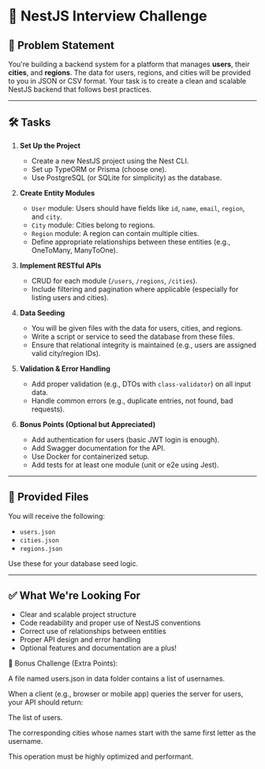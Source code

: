# 💼 NestJS Interview Challenge

## 🧩 Problem Statement

You're building a backend system for a platform that manages **users**, their **cities**, and **regions**. The data for users, regions, and cities will be provided to you in JSON or CSV format. Your task is to create a clean and scalable NestJS backend that follows best practices.

---

## 🛠️ Tasks

1. **Set Up the Project**
   - Create a new NestJS project using the Nest CLI.
   - Set up TypeORM or Prisma (choose one).
   - Use PostgreSQL (or SQLite for simplicity) as the database.

2. **Create Entity Modules**
   - `User` module: Users should have fields like `id`, `name`, `email`, `region`, and `city`.
   - `City` module: Cities belong to regions.
   - `Region` module: A region can contain multiple cities.
   - Define appropriate relationships between these entities (e.g., OneToMany, ManyToOne).

3. **Implement RESTful APIs**
   - CRUD for each module (`/users`, `/regions`, `/cities`).
   - Include filtering and pagination where applicable (especially for listing users and cities).

4. **Data Seeding**
   - You will be given files with the data for users, cities, and regions.
   - Write a script or service to seed the database from these files.
   - Ensure that relational integrity is maintained (e.g., users are assigned valid city/region IDs).

5. **Validation & Error Handling**
   - Add proper validation (e.g., DTOs with `class-validator`) on all input data.
   - Handle common errors (e.g., duplicate entries, not found, bad requests).

6. **Bonus Points (Optional but Appreciated)**
   - Add authentication for users (basic JWT login is enough).
   - Add Swagger documentation for the API.
   - Use Docker for containerized setup.
   - Add tests for at least one module (unit or e2e using Jest).

---

## 📂 Provided Files

You will receive the following:
- `users.json`
- `cities.json`
- `regions.json`

Use these for your database seed logic.

---

## ✅ What We're Looking For

- Clear and scalable project structure
- Code readability and proper use of NestJS conventions
- Correct use of relationships between entities
- Proper API design and error handling
- Optional features and documentation are a plus!


🌟 Bonus Challenge (Extra Points):

A file named users.json in data folder contains a list of usernames.

When a client (e.g., browser or mobile app) queries the server for users, your API should return:

The list of users.

The corresponding cities whose names start with the same first letter as the username.

This operation must be highly optimized and performant.
